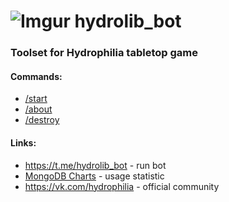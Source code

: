 # ![Imgur](https://i.imgur.com/HtOlkJrs.png) hydrolib_bot

### Toolset for Hydrophilia tabletop game

#### Commands:

  * [/start](#)
  * [/about](#)
  * [/destroy](#)

#### Links:

- https://t.me/hydrolib_bot - run bot
- [MongoDB Charts](https://charts.mongodb.com/charts-hydrolib_db-tugsu/public/dashboards/dcc565c8-02e5-4b96-ad48-6956bd005bae) - usage statistic
- https://vk.com/hydrophilia - official community

